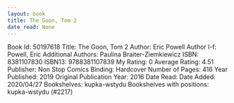 ```yaml
---
layout: book
title: The Goon, Tom 2
date_read: None
---
```


Book Id: 50197618
Title: The Goon, Tom 2
Author: Eric Powell
Author l-f: Powell, Eric
Additional Authors: Paulina Braiter-Ziemkiewicz
ISBN: 8381107830
ISBN13: 9788381107839
My Rating: 0
Average Rating: 4.51
Publisher: Non Stop Comics
Binding: Hardcover
Number of Pages: 416
Year Published: 2019
Original Publication Year: 2016
Date Read: 
Date Added: 2020/04/27
Bookshelves: kupka-wstydu
Bookshelves with positions: kupka-wstydu (#2217)

